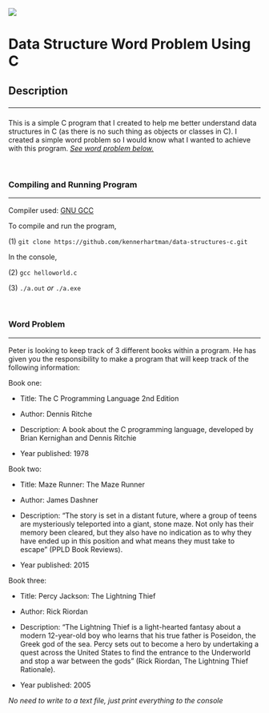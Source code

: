 <img src="https://img.shields.io/badge/project%20status-shelved-red"></img>

# Data Structure Word Problem Using C

## Description <hr>
This is a simple C program that I created to help me better understand data structures in C (as there is no such thing as objects or classes in C).  I created a simple word problem so I would know what I wanted to achieve with this program.  [_See word problem below._](#word-problem-)

<br>

### Compiling and Running Program <hr>

Compiler used: [GNU GCC](https://gcc.gnu.org) <br>

To compile and run the program, <br>

(1) ```git clone https://github.com/kennerhartman/data-structures-c.git```

In the console,

(2) ```gcc helloworld.c```

(3) ```./a.out``` _or_ ```./a.exe```

<br>

### Word Problem <hr>

Peter is looking to keep track of 3 different books within a program.  He has given you the responsibility to make a program that will keep track of the following information:

Book one:

- Title: The C Programming Language 2nd Edition

- Author: Dennis Ritche

- Description: A book about the C programming language, developed by Brian Kernighan and Dennis Ritchie

- Year published: 1978

Book two:

- Title: Maze Runner: The Maze Runner

- Author: James Dashner

- Description: “The story is set in a distant future, where a group of teens are mysteriously teleported into a giant, stone maze. Not only has their memory been cleared, but they also have no indication as to why they have ended up in this position and what means they must take to escape” (PPLD Book Reviews).

- Year published: 2015

Book three:
 
- Title: Percy Jackson: The Lightning Thief

- Author: Rick Riordan

- Description: “The Lightning Thief is a light-hearted fantasy about a modern 12-year-old boy who learns that his true father is Poseidon, the Greek god of the sea. Percy sets out to become a hero by undertaking a quest across the United States to find the entrance to the Underworld and stop a war between the gods” (Rick Riordan, The Lightning Thief Rationale).

- Year published: 2005 

_No need to write to a text file, just print everything to the console_
